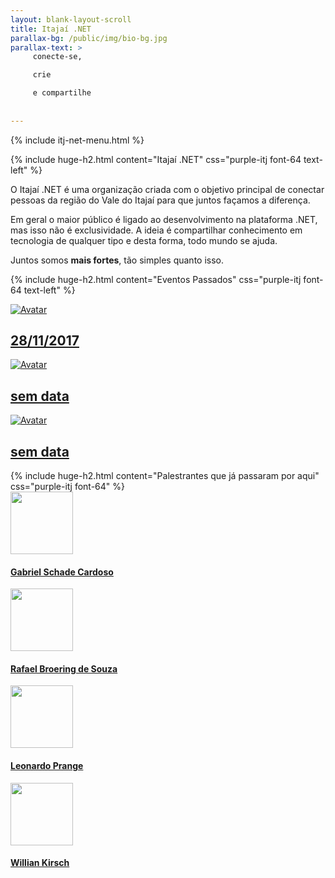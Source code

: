 ```yaml
---
layout: blank-layout-scroll
title: Itajaí .NET
parallax-bg: /public/img/bio-bg.jpg
parallax-text: >
     conecte-se,

     crie

     e compartilhe
     
     
---
```


{% include itj-net-menu.html %}

<div class="margin-side-10p">

{% include huge-h2.html content="Itajaí .NET" css="purple-itj font-64 text-left" %} 

 <div class="row">
    <div class="col s4">
        <p class="light-font">O Itajaí .NET é uma organização criada com o objetivo principal de conectar pessoas da região do Vale do Itajaí para que juntos façamos a diferença.</p>
    </div>

   <div class="col s4">
        <p class="light-font">
        Em geral o maior público é ligado ao desenvolvimento na plataforma .NET, mas isso não é exclusividade. A ideia é compartilhar conhecimento em tecnologia de qualquer tipo e desta forma, todo mundo se ajuda.</p>
    </div>

   <div class="col s4">
    <p class="light-font">Juntos somos <strong>mais fortes</strong>, tão simples quanto isso.</p>
   </div>
 </div>

 {% include huge-h2.html content="Eventos Passados" css="purple-itj font-64 text-left" %} 
</div>

<div class="row">
    <div class="col s12 m4 l4 no-margin no-padding">
        <a href="/2017/11/28/talk-itajai-dotnet.html">
            <div class="img-container img-container-itj">
                <img class="img-image img-image-itj" src="https://i.imgur.com/C2AolAT.jpg" alt="Avatar">
                <div class="img-overlay-itj">
                    <div class="img-text">
                        <h2 class="center-align huge light-font img-title">
                            28/11/2017
                        </h2>
                    </div>
                </div>
            </div>
        </a>
	</div>   
    <div class="col s12 m4 l4 no-margin no-padding">
        <a href="">
            <div class="img-container img-container-itj">
                <img class="img-image img-image-itj" src="https://i.imgur.com/eOmpD8D.jpg" alt="Avatar">
                <div class="img-overlay-itj">
                    <div class="img-text">
                        <h2 class="center-align huge light-font img-title">
                            sem data
                        </h2>
                    </div>
                </div>
            </div>
        </a>
	</div>   
    <div class="col s12 m4 l4 no-margin no-padding">
        <a href="">
            <div class="img-container img-container-itj">
                <img class="img-image img-image-itj" src="https://i.imgur.com/eOmpD8D.jpg" alt="Avatar">
                <div class="img-overlay-itj">
                    <div class="img-text">
                        <h2 class="center-align huge light-font img-title">
                            sem data
                        </h2>
                    </div>
                </div>
            </div>
        </a>
	</div>     
</div>

<div class="margin-side-10p">
    {% include huge-h2.html content="Palestrantes que já passaram por aqui" css="purple-itj font-64" %} 
    <div class="row">
        <div class="col s12 m3">
            <a class="speaker-name" href="/">
                        <img style="height:100px;margin: auto;" src="https://avatars3.githubusercontent.com/u/3276580?v=4&amp;u=454f9f40621e24e60e9d2c0d026ea05eba10287d&amp;s=400" alt="" class="center circle icon z-depth-3 responsive-img card-profile-image mid-image">
                        <h4 class="speaker-name">
                        Gabriel Schade Cardoso</h4>
            </a>
        </div>
        <div class="col s12 m3">
            <a class="speaker-name" href="https://github.com/rafaelffs">
                        <img style="height:100px;margin: auto;" src="https://avatars3.githubusercontent.com/u/7429247?s=400&v=4" alt="" class="center circle icon z-depth-3 responsive-img card-profile-image mid-image">
                        <h4 class="speaker-name">
                        Rafael Broering de Souza</h4>
            </a>
        </div>
        <div class="col s12 m3">
            <a class="speaker-name" href="https://github.com/leoprange">
                        <img style="height:100px;margin: auto;" src="https://avatars3.githubusercontent.com/u/7429247?s=400&v=4" alt="" class="center circle icon z-depth-3 responsive-img card-profile-image mid-image">
                        <h4 class="speaker-name">
                        Leonardo Prange</h4>
            </a>
        </div>
        <div class="col s12 m3">
            <a class="speaker-name" href="https://github.com/WillianKirsch">
                        <img style="height:100px;margin: auto;" src="https://avatars0.githubusercontent.com/u/12195040?s=400&v=4" alt="" class="center circle icon z-depth-3 responsive-img card-profile-image mid-image">
                        <h4 class="speaker-name">
                        Willian Kirsch</h4>
            </a>
        </div>
    </div>
</div>

<div class="banner-itj">

</div>
